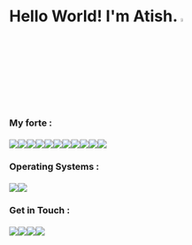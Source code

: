 # Hello World! I'm Atish. <img src="https://media.giphy.com/media/hvRJCLFzcasrR4ia7z/giphy.gif" width="4%">

### My forte :<br><br><img src="https://img.icons8.com/color/60/000000/java-coffee-cup-logo.png"/><img src="https://img.icons8.com/color/60/000000/flutter.png"/><img src="https://img.icons8.com/color/60/000000/dart.png"/><img src="https://img.icons8.com/color/60/000000/html-5.png"/><img src="https://img.icons8.com/color/60/000000/css3.png"/><img src="https://img.icons8.com/color/60/000000/javascript.png"/><img src="https://img.icons8.com/color/60/000000/c-plus-plus-logo.png"/><img src="https://img.icons8.com/color/60/000000/c-programming.png"/><img src="https://img.icons8.com/fluent/60/000000/android-os.png"/><img src="https://img.icons8.com/color/60/000000/python.png"/><img src="https://img.icons8.com/fluent/60/000000/console.png"/>

### Operating Systems :<br><br><img src="https://img.icons8.com/color/60/000000/windows-10.png"/><img src="https://img.icons8.com/color/60/000000/ubuntu--v1.png"/>

### Get in Touch :<br><br><a href="https://www.linkedin.com/in/atish-ghosh-a6b71317a/"><img src="https://img.icons8.com/fluent/60/000000/linkedin.png"/></a><a href="https://www.instagram.com/ultratish/"><img src="https://img.icons8.com/fluent/60/000000/instagram-new.png"/></a><a href="https://twitter.com/atishghosh30"><img src="https://img.icons8.com/color/60/000000/twitter-squared.png"/></a><a href="mailto:atishghosh30@gmail.com"><img src="https://img.icons8.com/fluent/60/000000/gmail.png"/></a>

<!--
**AtishGhosh/AtishGhosh** is a ✨ _special_ ✨ repository because its `README.md` (this file) appears on your GitHub profile.

Here are some ideas to get you started:

- 🔭 I’m currently working on ...
- 🌱 I’m currently learning ...
- 👯 I’m looking to collaborate on ...
- 🤔 I’m looking for help with ...
- 💬 Ask me about ...
- 📫 How to reach me: ...
- 😄 Pronouns: ...
- ⚡ Fun fact: ...
-->
